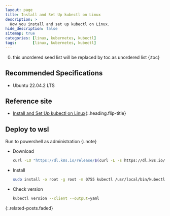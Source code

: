 ```yaml
---
layout: page
title: Install and Set Up kubectl on Linux
description: >
  How you install and set up kubectl on Linux.
hide_description: false
sitemap: true
categories: [linux, kubernetes, kubectl]
tags:       [linux, kubernetes, kubectl]
---
```


0. this unordered seed list will be replaced by toc as unordered list
{:toc}

## Recommended Specifications

- Ubuntu 22.04.2 LTS

## Reference site

- [Install and Set Up kubectl on Linux]{:.heading.flip-title}

## Deploy to wsl

Run to powershell as administration
{:.note}

- Download
  
    ```sh
    curl -LO "https://dl.k8s.io/release/$(curl -L -s https://dl.k8s.io/release/stable.txt)/bin/linux/amd64/kubectl"
    ```

- Install

    ```sh
    sudo install -o root -g root -m 0755 kubectl /usr/local/bin/kubectl
    ```

- Check version

    ```sh
    kubectl version --client --output=yaml
    ```

{:.related-posts.faded}


[Install and Set Up kubectl on Linux]: https://kubernetes.io/docs/tasks/tools/install-kubectl-linux/
